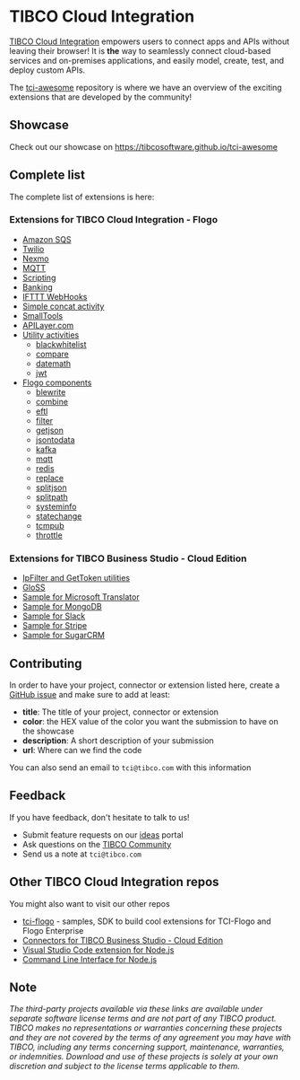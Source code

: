# TIBCO Cloud Integration

[TIBCO Cloud Integration](https://www.tibco.com/products/tibco-cloud-integration) empowers users to connect apps and APIs without leaving their browser! It is **the** way to seamlessly connect cloud-based services and on-premises applications, and easily model, create, test, and deploy custom APIs.

The [tci-awesome](https://github.com/TIBCOSoftware/tci-awesome) repository is where we have an overview of the exciting extensions that are developed by the community!

## Showcase
Check out our showcase on https://tibcosoftware.github.io/tci-awesome

## Complete list
The complete list of extensions is here:

### Extensions for TIBCO Cloud Integration - Flogo
* [Amazon SQS](https://github.com/TIBCOSoftware/tci-webintegrator/tree/master/examples/AWS)
* [Twilio](https://github.com/JGrotex/tci-wi-twilio-extension)
* [Nexmo](https://github.com/JGrotex/tci-extensions/blob/master/extensions/Nexmo/readme.md)
* [MQTT](https://github.com/JGrotex/tci-extensions/blob/master/extensions/MQTT/readme.md)
* [Scripting](https://github.com/JGrotex/tci-extensions/blob/master/extensions/Scripting/readme.md)
* [Banking](https://github.com/JGrotex/tci-wi-banking-extension)
* [IFTTT WebHooks](https://github.com/retgits/wi-ifttt-extension)
* [Simple concat activity](https://github.com/TIBCOSoftware/tci-webintegrator/tree/master/examples/TIBCO/activity/concat)
* [SmallTools](https://github.com/JGrotex/tci-wi-smalltools-extension)
* [APILayer.com](https://github.com/JGrotex/tci-wi-apilayer-extension)
* [Utility activities](https://github.com/ayh20/flogo-components)
  * [blackwhitelist](https://github.com/ayh20/flogo-components/tree/master/activity/blackwhitelist)
  * [compare](https://github.com/ayh20/flogo-components/tree/master/activity/compare)
  * [datemath](https://github.com/ayh20/flogo-components/tree/master/activity/datemath)
  * [jwt](https://github.com/ayh20/flogo-components/tree/master/activity/jwt)
* [Flogo components](https://github.com/jvanderl/flogo-components)
  * [blewrite](https://github.com/jvanderl/flogo-components/tree/master/activity/blewrite)
  * [combine](https://github.com/jvanderl/flogo-components/tree/master/activity/combine)
  * [eftl](https://github.com/jvanderl/flogo-components/tree/master/activity/eftl)
  * [filter](https://github.com/jvanderl/flogo-components/tree/master/activity/filter)
  * [getjson](https://github.com/jvanderl/flogo-components/tree/master/activity/getjson)
  * [jsontodata](https://github.com/jvanderl/flogo-components/tree/master/activity/jsontodata)
  * [kafka](https://github.com/jvanderl/flogo-components/tree/master/activity/kafka)
  * [mqtt](https://github.com/jvanderl/flogo-components/tree/master/activity/mqtt)
  * [redis](https://github.com/jvanderl/flogo-components/tree/master/activity/redis)
  * [replace](https://github.com/jvanderl/flogo-components/tree/master/activity/replace)
  * [splitjson](https://github.com/jvanderl/flogo-components/tree/master/activity/splitjson)
  * [splitpath](https://github.com/jvanderl/flogo-components/tree/master/activity/splitpath)
  * [systeminfo](https://github.com/jvanderl/flogo-components/tree/master/activity/systeminfo)
  * [statechange](https://github.com/jvanderl/flogo-components/tree/master/activity/statechange)
  * [tcmpub](https://github.com/jvanderl/flogo-components/tree/master/activity/tcmpub)
  * [throttle](https://github.com/jvanderl/flogo-components/tree/master/activity/throttle)

### Extensions for TIBCO Business Studio - Cloud Edition
* [IpFilter and GetToken utilities](https://github.com/surfra/tci-bw-utilities)
* [GloSS](https://github.com/TIBCOSoftware/tci-studio-samples/tree/master/TIBCO%20Business%20Studio-Cloud%20Edition/GloSS)
* [Sample for Microsoft Translator](https://github.com/TIBCOSoftware/tci-studio-samples/tree/master/TIBCO%20Business%20Studio-Cloud%20Edition/Sample%20for%20Microsoft%20Translator)
* [Sample for MongoDB](https://github.com/TIBCOSoftware/tci-studio-samples/tree/master/TIBCO%20Business%20Studio-Cloud%20Edition/Sample%20for%20MongoDB)
* [Sample for Slack](https://github.com/TIBCOSoftware/tci-studio-samples/tree/master/TIBCO%20Business%20Studio-Cloud%20Edition/Sample%20for%20Slack)
* [Sample for Stripe](https://github.com/TIBCOSoftware/tci-studio-samples/tree/master/TIBCO%20Business%20Studio-Cloud%20Edition/Sample%20for%20Stripe)
* [Sample for SugarCRM](https://github.com/TIBCOSoftware/tci-studio-samples/tree/master/TIBCO%20Business%20Studio-Cloud%20Edition/Sample%20for%20SugarCRM)


## Contributing

In order to have your project, connector or extension listed here, create a [GitHub issue](https://github.com/TIBCOSoftware/tci-awesome/issues) and make sure to add at least:
* **title**: The title of your project, connector or extension
* **color**: the HEX value of the color you want the submission to have on the showcase
* **description**: A short description of your submission
* **url**: Where can we find the code

You can also send an email to `tci@tibco.com` with this information

## Feedback
If you have feedback, don't hesitate to talk to us!

* Submit feature requests on our [ideas](https://ideas.tibco.com/?project=TCI) portal
* Ask questions on the [TIBCO Community](https://community.tibco.com/answers/product/344006)
* Send us a note at `tci@tibco.com`

## Other TIBCO Cloud Integration repos
You might also want to visit our other repos
* [tci-flogo](https://github.com/TIBCOSoftware/tci-flogo) - samples, SDK to build cool extensions for TCI-Flogo and Flogo Enterprise
* [Connectors for TIBCO Business Studio - Cloud Edition](https://github.com/TIBCOSoftware/tci-studio-samples)
* [Visual Studio Code extension for Node.js](https://github.com/TIBCOSoftware/vscode-extension-tci)
* [Command Line Interface for Node.js](https://github.com/TIBCOSoftware/tibcli-node)

## Note

_The third-party projects available via these links are available under separate software license terms and are not part of any TIBCO product. TIBCO makes no representations or warranties concerning these projects and they are not covered by the terms of any agreement you may have with TIBCO, including any terms concerning support, maintenance, warranties, or indemnities.  Download and use of these projects is solely at your own discretion and subject to the license terms applicable to them._
